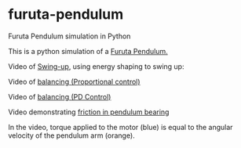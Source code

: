 # furuta-pendulum
Furuta Pendulum simulation in Python

This is a python simulation of a [Furuta Pendulum.](https://en.wikipedia.org/wiki/Furuta_pendulum)

Video of [Swing-up](https://drive.google.com/file/d/1S6-EbsayWW5-o18eGSLLA2UU1cRS-E2y/view?usp=sharing), using energy shaping to swing up:


Video of [balancing (Proportional control)](https://drive.google.com/file/d/1vAvo0Ux1LtHseuzlXSWruRWW5vLcvKYW/view?usp=sharing)

Video of [balancing (PD Control)](https://drive.google.com/file/d/1gIvbGe5FHMjtKigN6REe39BbWgFBypCI/view?usp=sharing)

Video demonstrating [friction in pendulum bearing](https://drive.google.com/file/d/1Mkcu_QGgMJcDPC5clTfv1xkXjRvGWkJq/view?usp=sharing)

In the video, torque applied to the motor (blue) is equal to the angular velocity of the pendulum arm (orange).
